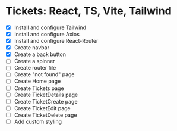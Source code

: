 # Tickets: React, TS, Vite, Tailwind

- [x] Install and configure Tailwind
- [x] Install and configure Axios
- [x] Install and configure React-Router
- [x] Create navbar
- [x] Create a back button
- [ ] Create a spinner
- [ ] Create router file
- [ ] Create "not found" page
- [ ] Create Home page
- [ ] Create Tickets page
- [ ] Create TicketDetails page
- [ ] Create TicketCreate page
- [ ] Create TicketEdit page
- [ ] Create TicketDelete page
- [ ] Add custom styling